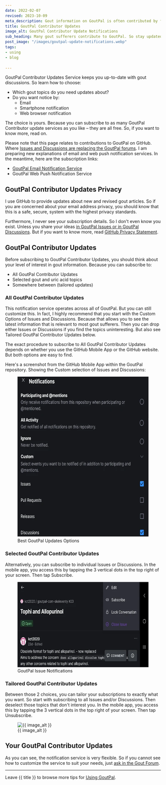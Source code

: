 ```yaml
---
date: 2022-02-07
revised: 2023-10-09
meta_description: Gout information on GoutPal is often contributed by fellow sufferers Stay up-to-date with their thoughts with the free Contributor Updates Service.
title: GoutPal Contributor Updates
image_alt: GoutPal Contributor Update Notifications
sub_heading: Many gout sufferers contribute to GoutPal. So stay updated with Contributor Updates.
post_image: "/images/goutpal-update-notifications.webp"
tags:
- using
- blog

---
```


GoutPal Contributor Updates Service keeps you up-to-date with gout discussions. So learn how to choose:
- Which gout topics do you need updates about?
- Do you want notice by:
  - Email
  - Smartphone notification
  - Web browser notification

The choice is yours. Because you can subscribe to as many GoutPal Contributor update services as you like – they are all free. So, if you want to know more, read on.

Please note that this page relates to contributions to GoutPal on GitHub. Where <a href="/blog/gout-discussion-forums/">Issues and Discussions are replacing the GoutPal forums</a>. I am preparing new explanations of email and web push notification services. In the meantime, here are the subscription links:

 - <a href="https://links.goutpal.com/l/wqmwjs?a=888958067">GoutPal Email Notification Service</a>
 - <div class='onesignal-customlink-container'>GoutPal Web Push Notification Service</div>
 
<h2 id="privacy">GoutPal Contributor Updates Privacy</h2>

I use GitHub to provide updates about new and revised gout articles. So if you are concerned about your email address privacy, you should know that this is a safe, secure, system with the highest privacy standards. 

Furthermore, I never see your subscription details. So I don't even know you exist. Unless you share your ideas <a href="/blog/gout-discussion-forums/">in GoutPal Issues or in GoutPal Discussions</a>. But if you want to know more, read <a href="https://docs.github.com/en/github/site-policy/github-privacy-statement">GitHub Privacy Statement</a>.

<h2 id="detail">GoutPal Contributor Updates</h2>

Before subscribing to GoutPal Contributor Updates, you should think about your level of interest in gout information. Because you can subscribe to:

- All GoutPal Contributor Updates
- Selected gout and uric acid topics
- Somewhere between (tailored updates)

<h3 id="all">All GoutPal Contributor Updates</h3>

This notification service operates across all of GoutPal. But you can still customize this. In fact, I highly recommend that you start with the Custom Options of Issues and Discussions. Because that allows you to see the latest information that is relevant to most gout sufferers. Then you can drop either Issues or Discussions if you find the topics uninteresting. But also see Tailored GoutPal Contributor Updates below.

The exact procedure to subscribe to All GoutPal Contributor Updates depends on whether you use the GitHub Mobile App or the GitHub website. But both options are easy to find.

Here's a screenshot from the GitHub Mobile App within the GoutPal repository. Showing the Custom selection of Issues and Discussions:

<figure id="options" class="inner">
<img src="/images/github-notification-options.webp" alt="Best GoutPal Updates Options"  width="610" height="518">
  <figcaption>Best GoutPal Updates Options</figcaption>
</figure>

<h3 id="select">Selected GoutPal Contributor Updates</h3>

Alternatively, you can subscribe to individual Issues or Discussions. In the mobile app, you access this by tapping the 3 vertical dots in the top right of your screen. Then tap Subscribe.

<figure id="issue" class="inner">
<img src="/images/github-issue-notification.webp" alt="GoutPal Issue Notifications"  width="610" height="275">
  <figcaption>GoutPal Issue Notifications</figcaption>
</figure>

<h3 id="custom">Tailored GoutPal Contributor Updates</h3>

Between those 2 choices, you can tailor your subscriptions to exactly what you want. So start with subscribing to all Issues and/or Discussions. Then deselect those topics that don't interest you. In the mobile app, you access this by tapping the 3 vertical dots in the top right of your screen. Then tap Unsubscribe.

<figure id="image" class="inner">
<img src="{{ post_image }}" alt="{{ image_alt }}"  width="610" height="377">
  <figcaption>{{ image_alt }}</figcaption>
</figure>

<h2 id="next">Your GoutPal Contributor Updates</h2>
As you can see, the notification service is very flexible. So if you cannot see how to customize the service to suit your needs, just <a href="https://links.goutpal.com/p/goutpal-links-gout-discussions?a=888958067">ask in the Gout Forum</a>.

***

Leave {{ title }} to browse more tips for <a href="/categories/using/">Using GoutPal</a>.